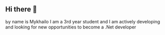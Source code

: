 ## Hi there 👋
Ьy name is Mykhailo I am a 3rd year student and I am actively developing and looking for new opportunities to become a .Net developer
<!--
**zaliznyimh/zaliznyimh** is a ✨ _special_ ✨ repository because its `README.md` (this file) appears on your GitHub profile.

Here are some ideas to get you started:
q
- 🔭 I’m currently working on ...
- 🌱 I’m currently learning ...
- 👯 I’m looking to collaborate on ...
- 🤔 I’m looking for help with ...
- 💬 Ask me about ...
- 📫 How to reach me: ...
- 😄 Pronouns: ...
- ⚡ Fun fact: ...
-->
